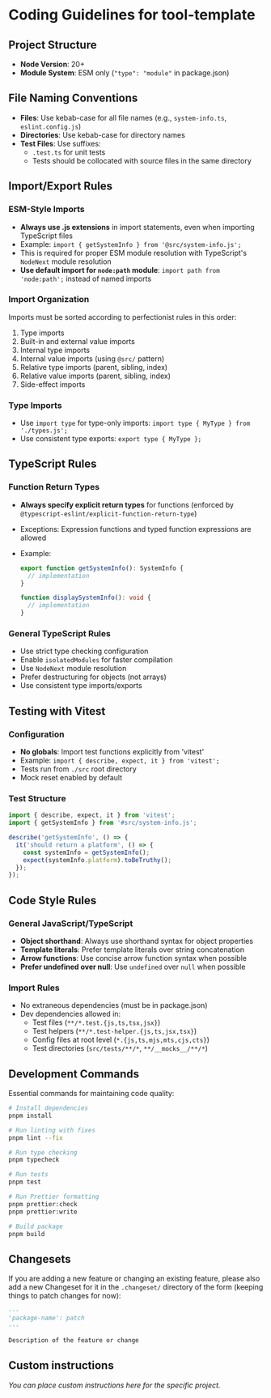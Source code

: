 # Coding Guidelines for tool-template

## Project Structure

- **Node Version**: 20+
- **Module System**: ESM only (`"type": "module"` in package.json)

## File Naming Conventions

- **Files**: Use kebab-case for all file names (e.g., `system-info.ts`, `eslint.config.js`)
- **Directories**: Use kebab-case for directory names
- **Test Files**: Use suffixes:
  - `.test.ts` for unit tests
  - Tests should be collocated with source files in the same directory

## Import/Export Rules

### ESM-Style Imports

- **Always use .js extensions** in import statements, even when importing TypeScript files
- Example: `import { getSystemInfo } from '@src/system-info.js';`
- This is required for proper ESM module resolution with TypeScript's `NodeNext` module resolution
- **Use default import for `node:path` module**: `import path from 'node:path';` instead of named imports

### Import Organization

Imports must be sorted according to perfectionist rules in this order:

1. Type imports
2. Built-in and external value imports
3. Internal type imports
4. Internal value imports (using `@src/` pattern)
5. Relative type imports (parent, sibling, index)
6. Relative value imports (parent, sibling, index)
7. Side-effect imports

### Type Imports

- Use `import type` for type-only imports: `import type { MyType } from './types.js';`
- Use consistent type exports: `export type { MyType };`

## TypeScript Rules

### Function Return Types

- **Always specify explicit return types** for functions (enforced by `@typescript-eslint/explicit-function-return-type`)
- Exceptions: Expression functions and typed function expressions are allowed
- Example:

  ```typescript
  export function getSystemInfo(): SystemInfo {
    // implementation
  }

  function displaySystemInfo(): void {
    // implementation
  }
  ```

### General TypeScript Rules

- Use strict type checking configuration
- Enable `isolatedModules` for faster compilation
- Use `NodeNext` module resolution
- Prefer destructuring for objects (not arrays)
- Use consistent type imports/exports

## Testing with Vitest

### Configuration

- **No globals**: Import test functions explicitly from 'vitest'
- Example: `import { describe, expect, it } from 'vitest';`
- Tests run from `./src` root directory
- Mock reset enabled by default

### Test Structure

```typescript
import { describe, expect, it } from 'vitest';
import { getSystemInfo } from '#src/system-info.js';

describe('getSystemInfo', () => {
  it('should return a platform', () => {
    const systemInfo = getSystemInfo();
    expect(systemInfo.platform).toBeTruthy();
  });
});
```

## Code Style Rules

### General JavaScript/TypeScript

- **Object shorthand**: Always use shorthand syntax for object properties
- **Template literals**: Prefer template literals over string concatenation
- **Arrow functions**: Use concise arrow function syntax when possible
- **Prefer undefined over null**: Use `undefined` over `null` when possible

### Import Rules

- No extraneous dependencies (must be in package.json)
- Dev dependencies allowed in:
  - Test files (`**/*.test.{js,ts,tsx,jsx}`)
  - Test helpers (`**/*.test-helper.{js,ts,jsx,tsx}`)
  - Config files at root level (`*.{js,ts,mjs,mts,cjs,cts}`)
  - Test directories (`src/tests/**/*`, `**/__mocks__/**/*`)

## Development Commands

Essential commands for maintaining code quality:

```bash
# Install dependencies
pnpm install

# Run linting with fixes
pnpm lint --fix

# Run type checking
pnpm typecheck

# Run tests
pnpm test

# Run Prettier formatting
pnpm prettier:check
pnpm prettier:write

# Build package
pnpm build
```

## Changesets

If you are adding a new feature or changing an existing feature, please also add a new Changeset for it in the `.changeset/` directory of the form (keeping things to patch changes for now):

```markdown
---
'package-name': patch
---

Description of the feature or change
```

## Custom instructions

_You can place custom instructions here for the specific project._
